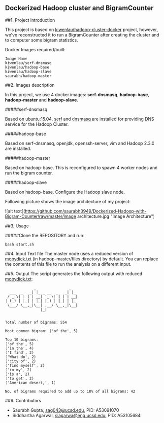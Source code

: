 Dockerized Hadoop cluster and BigramCounter
------

##1. Project Introduction

This project is based on [kiwenlau/hadoop-cluster-docker](https://github.com/kiwenlau/hadoop-cluster-docker) project, however, we've reconstructed it to run a BigramCounter after creating the cluster and to computer some bigram statistics.

Docker Images required/built:
```
Image Name
kiwenlau/serf-dnsmasq
kiwenlau/hadoop-base
kiwenlau/hadoop-slave
saurabh/hadoop-master
```

##2. Images description

In this project, we use 4 docker images: **serf-dnsmasq**, **hadoop-base**, **hadoop-master** and **hadoop-slave**.

#####serf-dnsmasq

Based on ubuntu:15.04. [serf](https://www.serfdom.io/) and [dnsmasq](http://www.thekelleys.org.uk/dnsmasq/doc.html) are installed for providing DNS service for the Hadoop Cluster.

#####hadoop-base

Based on serf-dnsmasq, openjdk, openssh-server, vim and Hadoop 2.3.0 are installed.

#####hadoop-master

Based on hadoop-base. This is reconfigured to spawn 4 worker nodes and run the bigram counter.

#####hadoop-slave

Based on hadoop-base. Configure the Hadoop slave node.

Following picture shows the image architecture of my project:

![alt text](https://github.com/saurabh3949/Dockerized-Hadoop-with-Bigram-Counter/raw/master/image architecture.jpg "Image Architecture")

##3. Usage

#####Clone the REPOSITORY and run:
```
bash start.sh
```

##4. Input Text file
The master node uses a reduced version of [mobydick.txt](http://algs4.cs.princeton.edu/63suffix/mobydick.txt) (in hadoop-master/files directory) by default. You can replace the contents of this file to run the analysis on a different input.

##5. Output
The script generates the following output with reduced [mobydick.txt](http://algs4.cs.princeton.edu/63suffix/mobydick.txt):
```
             _               _
  ___  _   _| |_ _ __  _   _| |_
 / _ \| | | | __| '_ \| | | | __|
| (_) | |_| | |_| |_) | |_| | |_
 \___/ \__,_|\__| .__/ \__,_|\__|
                |_|


Total number of bigrams: 554

Most common bigram: ('of the', 5)

Top 10 bigrams:
('of the', 5)
('in the', 4)
('I find', 2)
('What do', 2)
('city of', 2)
('find myself', 2)
('in my', 2)
('is a', 2)
('to get', 2)
('American desert,', 1)

No. of bigrams required to add up to 10% of all bigrams: 42

```

##6. Contributors
- Saurabh Gupta, sag043@ucsd.edu, PID: A53091070
- Siddhartha Agarwal, siagarwa@eng.ucsd.edu, PID: A53105684
